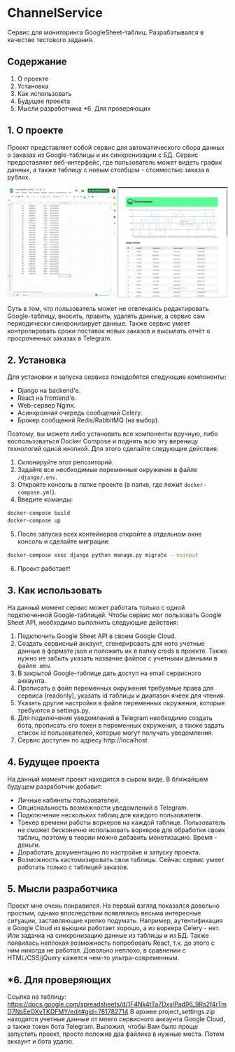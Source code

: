 # ChannelService
Сервис для мониторинга GoogleSheet-таблиц. Разрабатывался в качестве тестового задания.

## Содержание
1. О проекте
2. Установка
3. Как использовать
4. Будущее проекта
5. Мысли разработчика
*6. Для проверяющих

## 1. О проекте
Проект представляет собой сервис для автоматического сбора данных о заказах из Google-таблицы и их синхронизации с БД.
Сервис предоставляет веб-интерфейс, где пользователь может видеть график данных, а также таблицу с новым столбцом - стоимостью заказа в рублях.

![Image](/readme_images/example_1.jpg)

Суть в том, что пользователь может не отвлекаясь редактировать Google-таблицу, вносить, править, удалять данные, а сервис сам периодически синхронизирует данные. Также сервис умеет контролировать сроки поставок новых заказов и высылать отчёт о просроченных заказах в Telegram.

## 2. Установка
Для установки и запуска сервиса понадобятся следующие компоненты:
- Django на backend'e.
- React на frontend'e.
- Web-сервер Nginx.
- Асинхронная очередь сообщений Celery.
- Брокер сообщений Redis/RabbitMQ (на выбор).

Поэтому, вы можете либо установить все компоненты вручную, либо воспользоваться Docker Compose и поднять всю эту вереницу технологий одной кнопкой. Для этого сделайте следующие действия:
1. Склонируйте этот репозиторий.
2. Задайте все необходимые переменные окружения в файле ```/django/.env```.
3. Откройте консоль в папке проекте (в папке, где лежит ```docker-compose.yml```).
4. Введите команды: 
```bash
docker-compose build
docker-compose up
```
5. После запуска всех контейнеров откройте в отдельном окне консоль и сделайте миграции: 
```bash 
docker-compose exec django python manage.py migrate --noinput
```
6. Проект работает!

## 3. Как использовать
На данный момент сервис может работать только с одной подключенной Google-таблицей.
Чтобы сервис мог пользовать Google Sheet API, необходимо выполнить следующие действия:
1. Подключить Google Sheet API в своем Google Cloud.
2. Создать сервисный аккаунт, сгенерировать для него учетные данные в формате json и положить их в папку creds в проекте. Также нужно не забыть указать название файлов с учетными данными в файле .env.
3. В закрытой Google-таблице дать доступ на email сервисного аккаунта.
4. Прописать в файл переменных окружения требуемые права для сервиса (readonly), указать id таблицы и диапазон ячеек для чтения.
5. Указать другие настройки в файле переменных окружения, которые требуются в settings.py.
6. Для подключения уведомлений в Telegram необходимо создать бота, прописать его токен в переменных окружения, а также задать список id пользователей, которые могут получать уведомления.
7. Сервис доступен по адресу http://localhost

## 4. Будущее проекта
На данный момент проект находится в сыром виде. В ближайшем будущем разработчик добавит:
- Личные кабинеты пользователей.
- Опциональность возможности уведомлений в Telegram.
- Подключение нескольких таблиц для каждого пользователя.
- Трекер времени работы воркеров на каждой таблице. Пользователь не сможет бесконечно использовать воркеров для обработки своих таблиц, поэтому в теории можно добавить монетизацию. Время - деньги.
- Доработать документацию по настройке и запуску проекта.
- Возможность кастомизировать свои таблицы. Сейчас сервис умеет работать только с таблицей заказов.

## 5. Мысли разработчика
Проект мне очень понравился. На первый взгляд показался довольно простым, однако впоследствии появлялись весьма интересные ситуации, заставляющие крепко подумать. Например, аутентификация в Google Cloud из вьюшки работает хорошо, а из воркера Celery - нет. Или задачка на синхронизацию данные из таблицы и из БД. Также появилась неплохая возможность попробовать React, т.к. до этого с ним никогда не работал. Довольно неплохо, в сравнении с HTML/CSS/jQuery кажется чем-то ультра-современным.

## *6. Для проверяющих
Ссылка на таблицу: https://docs.google.com/spreadsheets/d/1F4Nk4tTa7DxxlPad96_9Rs2f4rTmD7NsEeOXvTKDFMY/edit#gid=781782714
В архиве project_settings.zip находятся учетные данные от моего сервисного аккаунта Google Cloud, а также токен бота Telegram. Выложил, чтобы Вам было проще запустить проект, просто положив два файлика в нужные места. 
Потом аккаунт и бота удалю.
